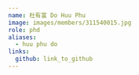 ```yaml
---
name: 杜有富 Do Huu Phu 
image: images/members/311540015.jpg 
role: phd
aliases:
  - huu phu do
links:
  github: link_to_github 
---
```

